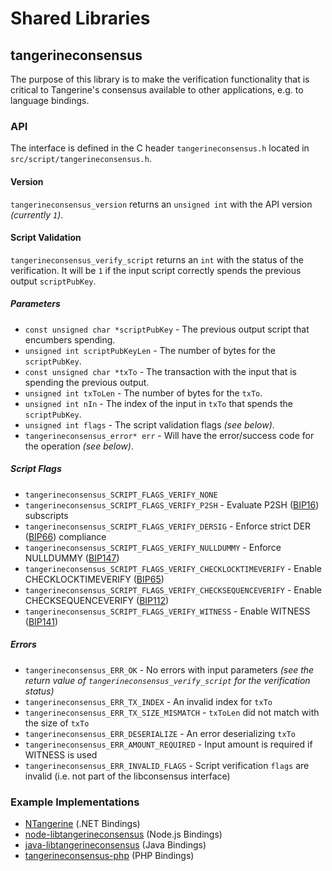 Shared Libraries
================

## tangerineconsensus

The purpose of this library is to make the verification functionality that is critical to Tangerine's consensus available to other applications, e.g. to language bindings.

### API

The interface is defined in the C header `tangerineconsensus.h` located in `src/script/tangerineconsensus.h`.

#### Version

`tangerineconsensus_version` returns an `unsigned int` with the API version *(currently `1`)*.

#### Script Validation

`tangerineconsensus_verify_script` returns an `int` with the status of the verification. It will be `1` if the input script correctly spends the previous output `scriptPubKey`.

##### Parameters
- `const unsigned char *scriptPubKey` - The previous output script that encumbers spending.
- `unsigned int scriptPubKeyLen` - The number of bytes for the `scriptPubKey`.
- `const unsigned char *txTo` - The transaction with the input that is spending the previous output.
- `unsigned int txToLen` - The number of bytes for the `txTo`.
- `unsigned int nIn` - The index of the input in `txTo` that spends the `scriptPubKey`.
- `unsigned int flags` - The script validation flags *(see below)*.
- `tangerineconsensus_error* err` - Will have the error/success code for the operation *(see below)*.

##### Script Flags
- `tangerineconsensus_SCRIPT_FLAGS_VERIFY_NONE`
- `tangerineconsensus_SCRIPT_FLAGS_VERIFY_P2SH` - Evaluate P2SH ([BIP16](https://github.com/tangerine/bips/blob/master/bip-0016.mediawiki)) subscripts
- `tangerineconsensus_SCRIPT_FLAGS_VERIFY_DERSIG` - Enforce strict DER ([BIP66](https://github.com/tangerine/bips/blob/master/bip-0066.mediawiki)) compliance
- `tangerineconsensus_SCRIPT_FLAGS_VERIFY_NULLDUMMY` - Enforce NULLDUMMY ([BIP147](https://github.com/tangerine/bips/blob/master/bip-0147.mediawiki))
- `tangerineconsensus_SCRIPT_FLAGS_VERIFY_CHECKLOCKTIMEVERIFY` - Enable CHECKLOCKTIMEVERIFY ([BIP65](https://github.com/tangerine/bips/blob/master/bip-0065.mediawiki))
- `tangerineconsensus_SCRIPT_FLAGS_VERIFY_CHECKSEQUENCEVERIFY` - Enable CHECKSEQUENCEVERIFY ([BIP112](https://github.com/tangerine/bips/blob/master/bip-0112.mediawiki))
- `tangerineconsensus_SCRIPT_FLAGS_VERIFY_WITNESS` - Enable WITNESS ([BIP141](https://github.com/tangerine/bips/blob/master/bip-0141.mediawiki))

##### Errors
- `tangerineconsensus_ERR_OK` - No errors with input parameters *(see the return value of `tangerineconsensus_verify_script` for the verification status)*
- `tangerineconsensus_ERR_TX_INDEX` - An invalid index for `txTo`
- `tangerineconsensus_ERR_TX_SIZE_MISMATCH` - `txToLen` did not match with the size of `txTo`
- `tangerineconsensus_ERR_DESERIALIZE` - An error deserializing `txTo`
- `tangerineconsensus_ERR_AMOUNT_REQUIRED` - Input amount is required if WITNESS is used
- `tangerineconsensus_ERR_INVALID_FLAGS` - Script verification `flags` are invalid (i.e. not part of the libconsensus interface)

### Example Implementations
- [NTangerine](https://github.com/MetacoSA/NTangerine/blob/5e1055cd7c4186dee4227c344af8892aea54faec/NTangerine/Script.cs#L979-#L1031) (.NET Bindings)
- [node-libtangerineconsensus](https://github.com/bitpay/node-libtangerineconsensus) (Node.js Bindings)
- [java-libtangerineconsensus](https://github.com/dexX7/java-libtangerineconsensus) (Java Bindings)
- [tangerineconsensus-php](https://github.com/Bit-Wasp/tangerineconsensus-php) (PHP Bindings)
